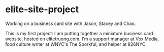 elite-site-project
==================

Working on a business card site with Jason, Stacey and Chao.

This is my first project: I am putting together a miniature business card website, hosted on elitetruong.com.
I'm a support manager at Vox Media, food culture writer at WNYC's The Sporkful, and helper at 826NYC.
